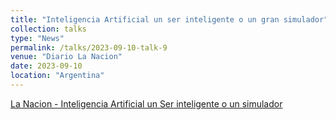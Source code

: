 ```yaml
---
title: "Inteligencia Artificial un ser inteligente o un gran simulador"
collection: talks
type: "News"
permalink: /talks/2023-09-10-talk-9
venue: "Diario La Nacion"
date: 2023-09-10
location: "Argentina"
---
```


[La Nacion - Inteligencia Artificial un Ser inteligente o un simulador](https://www.lanacion.com.ar/opinion/inteligencia-artificial-un-ser-inteligente-o-un-gran-simulador-nid09092023/)




